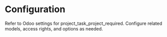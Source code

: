 # Configuration

Refer to Odoo settings for project_task_project_required. Configure related models, access rights, and options as needed.
